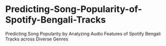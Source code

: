 # Predicting-Song-Popularity-of-Spotify-Bengali-Tracks
Predicting Song Popularity by Analyzing Audio Features of Spotify Bengali Tracks across Diverse Genres
